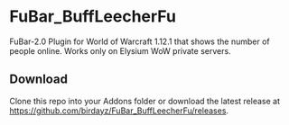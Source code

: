 # FuBar_BuffLeecherFu
FuBar-2.0 Plugin for World of Warcraft 1.12.1 that shows the number of people online. Works only on Elysium WoW private servers.
## Download
Clone this repo into your Addons folder or download the latest release at https://github.com/birdayz/FuBar_BuffLeecherFu/releases.
